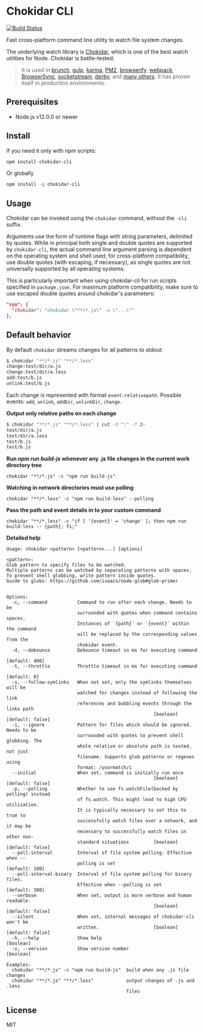 # Chokidar CLI

[![Build Status](https://github.com/JoseGoncalves/chokidar-cli/workflows/Tests/badge.svg)](https://github.com/JoseGoncalves/chokidar-cli/actions?workflow=Tests)

Fast cross-platform command line utility to watch file system changes.

The underlying watch library is [Chokidar](https://github.com/paulmillr/chokidar), which is one of the best watch utilities for Node. Chokidar is battle-tested:

> It is used in
> [brunch](http://brunch.io),
> [gulp](https://github.com/gulpjs/gulp/),
> [karma](http://karma-runner.github.io),
> [PM2](https://github.com/Unitech/PM2),
> [browserify](http://browserify.org/),
> [webpack](http://webpack.github.io/),
> [BrowserSync](http://www.browsersync.io/),
> [socketstream](http://www.socketstream.org),
> [derby](http://derbyjs.com/),
> and [many others](https://www.npmjs.org/browse/depended/chokidar/).
> It has proven itself in production environments.

## Prerequisites

- Node.js v12.0.0 or newer

## Install

If you need it only with npm scripts:

```bash
npm install chokidar-cli
```

Or globally

```bash
npm install -g chokidar-cli
```

## Usage

Chokidar can be invoked using the `chokidar` command, without the `-cli` suffix.

Arguments use the form of runtime flags with string parameters, delimited by quotes. While in principal both single and double quotes are supported by `chokidar-cli`, the actual command line argument parsing is dependent on the operating system and shell used; for cross-platform compatibility, use double quotes (with escaping, if necessary), as single quotes are not universally supported by all operating systems.

This is particularly important when using chokidar-cli for run scripts specified in `package.json`. For maximum platform compatibility, make sure to use escaped double quotes around chokidar's parameters:

```json
"run": {
  "chokidar": "chokidar \"**/*.js\" -c \"...\""
},
```

## Default behavior

By default `chokidar` streams changes for all patterns to stdout:

```bash
$ chokidar "**/*.js" "**/*.less"
change:test/dir/a.js
change:test/dir/a.less
add:test/b.js
unlink:test/b.js
```

Each change is represented with format `event:relativepath`. Possible events: `add`, `unlink`, `addDir`, `unlinkDir`, `change`.

**Output only relative paths on each change**

```bash
$ chokidar "**/*.js" "**/*.less" | cut -d ":" -f 2-
test/dir/a.js
test/dir/a.less
test/b.js
test/b.js
```

**Run *npm run build-js* whenever any .js file changes in the current work directory tree**

```chokidar "**/*.js" -c "npm run build-js"```

**Watching in network directories must use polling**

```chokidar "**/*.less" -c "npm run build-less" --polling```

**Pass the path and event details in to your custom command**

```chokidar "**/*.less" -c "if [ '{event}' = 'change' ]; then npm run build-less -- {path}; fi;"```

**Detailed help**

```
Usage: chokidar <pattern> [<pattern>...] [options]

<pattern>:
Glob pattern to specify files to be watched.
Multiple patterns can be watched by separating patterns with spaces.
To prevent shell globbing, write pattern inside quotes.
Guide to globs: https://github.com/isaacs/node-glob#glob-primer


Options:
  -c, --command           Command to run after each change. Needs to be
                          surrounded with quotes when command contains spaces.
                          Instances of `{path}` or `{event}` within the command
                          will be replaced by the corresponding values from the
                          chokidar event.
  -d, --debounce          Debounce timeout in ms for executing command
                                                                  [default: 400]
  -t, --throttle          Throttle timeout in ms for executing command
                                                                  [default: 0]
  -s, --follow-symlinks   When not set, only the symlinks themselves will be
                          watched for changes instead of following the link
                          references and bubbling events through the links path
                                                      [boolean] [default: false]
  -i, --ignore            Pattern for files which should be ignored. Needs to be
                          surrounded with quotes to prevent shell globbing. The
                          whole relative or absolute path is tested, not just
                          filename. Supports glob patterns or regexes using
                          format: /yourmatch/i
  --initial               When set, command is initially run once
                                                      [boolean] [default: false]
  -p, --polling           Whether to use fs.watchFile(backed by polling) instead
                          of fs.watch. This might lead to high CPU utilization.
                          It is typically necessary to set this to true to
                          successfully watch files over a network, and it may be
                          necessary to successfully watch files in other non-
                          standard situations         [boolean] [default: false]
  --poll-interval         Interval of file system polling. Effective when --
                          polling is set                          [default: 100]
  --poll-interval-binary  Interval of file system polling for binary files.
                          Effective when --polling is set         [default: 300]
  --verbose               When set, output is more verbose and human readable.
                                                      [boolean] [default: false]
  --silent                When set, internal messages of chokidar-cli won't be
                          written.                    [boolean] [default: false]
  -h, --help              Show help                                    [boolean]
  -v, --version           Show version number                          [boolean]

Examples:
  chokidar "**/*.js" -c "npm run build-js"  build when any .js file changes
  chokidar "**/*.js" "**/*.less"            output changes of .js and .less
                                            files
```

## License

MIT
